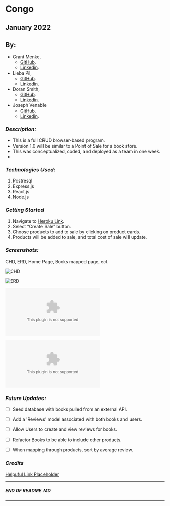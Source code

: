 # Congo
## January 2022
## By:
* Grant Menke, 
  * [GitHub](https://github.com/gmenke54).
  * [Linkedin](https://www.linkedin.com/in/grantmenke/).
* Lieba Pil,
  * [GitHub](https://github.com/liebapil).
  * [Linkedin](https://www.linkedin.com/in/lieba-pil/).
* Doran Smith, 
  * [GitHub](https://github.com/andora814).
  * [Linkedin](https://www.linkedin.com/in/dorancsmith/).
* Joseph Venable
  * [GitHub](https://github.com/JJVenable).
  * [Linkedin](https://www.linkedin.com/in/jjvenable).


### ***Description:***
* This is a full CRUD browser-based program.
* Version 1.0 will be similar to a Point of Sale for a book store.
* This was conceptualized, coded, and deployed as a team in one week. 
* 


### ***Technologies Used:***
1. Postresql
2. Express.js
3. React.js
4. Node.js

### ***Getting Started***
  1) Navigate to [Heroku Link](www.placeholder.com).
  2) Select “Create Sale” button.
  3) Choose products to add to sale by clicking on product cards.
  4) Products will be added to sale, and total cost of sale will update.

### ***Screenshots:***
CHD, ERD, Home Page, Books mapped page, ect. 

![CHD](https://imgur.com/a/9TuYyda)

![ERD](https://imgur.com/a/JJ3ioo4)

![HomePage](www.PLACEHOLDER.com)

![MappedPage](www.PLACEHOLDER.com)

### ***Future Updates:***
- [ ] Seed database with books pulled from an external API.
- [ ] Add a 'Reviews' model associated with both books and users.
- [ ] Allow Users to create and view reviews for books.
- [ ] Refactor Books to be able to include other products.
- [ ] When mapping through products, sort by average review.


### ***Credits***
[Helpuful Link Placeholder](www.PLACEHOLDER.com)




---
#####  END OF README.MD
---

